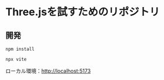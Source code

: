 # Three.jsを試すためのリポジトリ

## 開発
```
npm install
```
```
npx vite
```
ローカル環境：[http://localhost:5173](http://localhost:5173)
